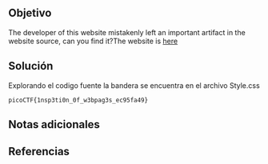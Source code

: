## Objetivo

The developer of this website mistakenly left an important artifact in the website source, can you find it?The website is [here](http://saturn.picoctf.net:63978/)
## Solución

Explorando el codigo fuente la bandera se encuentra en el archivo Style.css

```
picoCTF{1nsp3ti0n_0f_w3bpag3s_ec95fa49}
```

## Notas adicionales


## Referencias
